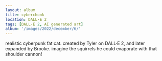 ```yaml
---
layout: album
title: cyberchonk
location: DALL·E 2
tags: [DALL·E 2, AI generated art]
album: '/images/2022/december/6/'
---
```


realistic cyberpunk fat cat. created by Tyler on DALL·E 2, and later expanded by Brooke. imagine the squirrels he could evaporate with that shoulder cannon!